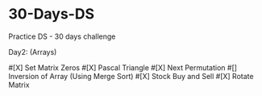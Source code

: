 # 30-Days-DS
Practice DS - 30 days challenge

Day2: (Arrays)

#[X] Set Matrix Zeros 
#[X] Pascal Triangle 
#[X] Next Permutation 
#[] Inversion of Array (Using Merge Sort) 
#[X] Stock Buy and Sell 
#[X] Rotate Matrix  
